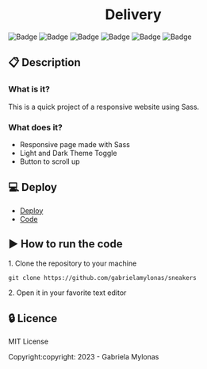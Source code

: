 <h1 align="center">Delivery</h1>

![Badge](https://img.shields.io/static/v1?label=Status&message=Finished&color=brigthgreen&style=flat)
![Badge](https://img.shields.io/static/v1?label=Licence&message=MIT&color=purple&style=flat)
![Badge](https://img.shields.io/static/v1?label=Language&message=HTML%205&color=red&style=flat)
![Badge](https://img.shields.io/static/v1?label=Language&message=CSS%203&color=blue&style=flat)
![Badge](https://img.shields.io/static/v1?label=Language&message=SASS%203&color=pink&style=flat)
![Badge](https://img.shields.io/static/v1?label=Language&message=JavaScript&color=yellow&style=flat)

## :clipboard: Description
### What is it?
<p>This is a quick project of a responsive website using Sass.</p>

### What does it?

- Responsive page made with Sass
- Light and Dark Theme Toggle
- Button to scroll up

## :computer: Deploy
- [Deploy](https://gabrielamylonas.github.io/Delivery/)
- [Code](https://github.com/gabrielamylonas/delivery)

## :arrow_forward: How to run the code
<p>1. Clone the repository to your machine</p>

```
git clone https://github.com/gabrielamylonas/sneakers
```
<p>2. Open it in your favorite text editor</p>

## :lock: Licence
<p>MIT License</p>
<p>Copyright:copyright: 2023 - Gabriela Mylonas</p>
